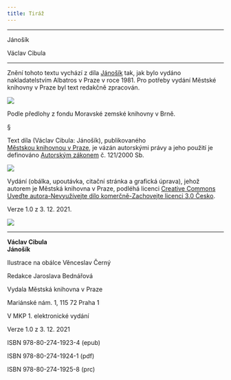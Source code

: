 ```yaml
---
title: Tiráž
---
```


***

Jánošík

Václav Cibula


***

Znění tohoto textu vychází z díla [Jánošík](https://search.mlp.cz/cz/titul/janosik/9689/#/) tak, jak bylo vydáno nakladatelstvím Albatros v Praze v roce 1981. Pro potřeby vydání Městské knihovny v Praze byl text redakčně zpracován.

![](../Images/MZK_logo_tyrkys_transparent.jpg)

Podle předlohy z fondu Moravské zemské knihovny v Brně.

§

Text díla (Václav Cibula: Jánošík), publikovaného [Městskou knihovnou v Praze](https://www.mlp.cz/cz/), je vázán autorskými právy a jeho použití je definováno [Autorským zákonem](https://www.mkcr.cz/predpisy-zakonu-709.html) č. 121/2000 Sb.

![](../Images/image001.jpg)

Vydání (obálka, upoutávka, citační stránka a grafická úprava), jehož autorem je Městská knihovna v Praze, podléhá licenci [Creative Commons Uveďte autora-Nevyužívejte dílo komerčně-Zachovejte licenci 3.0 Česko](https://creativecommons.org/licenses/by-nc-sa/3.0/cz/).

  

Verze 1.0 z 3. 12. 2021.

![](../Images/image002.jpg)


***

**Václav Cibula  
Jánošík**

Ilustrace na obálce Věnceslav Černý

  

Redakce Jaroslava Bednářová

Vydala Městská knihovna v Praze

  

Mariánské nám. 1, 115 72 Praha 1

V MKP 1. elektronické vydání

  

Verze 1.0 z 3. 12. 2021

ISBN 978-80-274-1923-4 (epub)

  

ISBN 978-80-274-1924-1 (pdf)

  

ISBN 978-80-274-1925-8 (prc)
